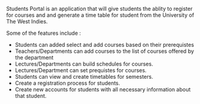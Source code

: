 Students Portal is an application that will give students the ablity to register for courses and 
and generate a time table for student from the University of The West Indies. 

Some of the features include :

* Students can added select and add courses based on their prerequistes
* Teachers/Departments can add courses to the list of courses offered by the department
* Lectures/Departments can build schedules for courses.
* Lectures/Department can set prequistes for courses.
* Students can view and create timetables for semesters.
* Create a registration process for students.
* Create new accounts for students with all necessary information about that student.
	  